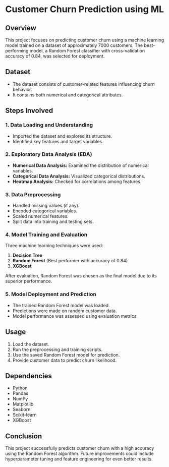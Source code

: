 # Customer Churn Prediction using ML

## Overview
This project focuses on predicting customer churn using a machine learning model trained on a dataset of approximately 7000 customers. The best-performing model, a Random Forest classifier with cross-validation accuracy of 0.84, was selected for deployment.

## Dataset
- The dataset consists of customer-related features influencing churn behavior.
- It contains both numerical and categorical attributes.

## Steps Involved
### 1. Data Loading and Understanding
- Imported the dataset and explored its structure.
- Identified key features and target variables.

### 2. Exploratory Data Analysis (EDA)
- **Numerical Data Analysis:** Examined the distribution of numerical variables.
- **Categorical Data Analysis:** Visualized categorical distributions.
- **Heatmap Analysis:** Checked for correlations among features.

### 3. Data Preprocessing
- Handled missing values (if any).
- Encoded categorical variables.
- Scaled numerical features.
- Split data into training and testing sets.

### 4. Model Training and Evaluation
Three machine learning techniques were used:
1. **Decision Tree**
2. **Random Forest** (Best performer with accuracy of 0.84)
3. **XGBoost**

After evaluation, Random Forest was chosen as the final model due to its superior performance.

### 5. Model Deployment and Prediction
- The trained Random Forest model was loaded.
- Predictions were made on random customer data.
- Model performance was assessed using evaluation metrics.

## Usage
1. Load the dataset.
2. Run the preprocessing and training scripts.
3. Use the saved Random Forest model for prediction.
4. Provide customer data to predict churn likelihood.

## Dependencies
- Python
- Pandas
- NumPy
- Matplotlib
- Seaborn
- Scikit-learn
- XGBoost

## Conclusion
This project successfully predicts customer churn with a high accuracy using the Random Forest algorithm. Future improvements could include hyperparameter tuning and feature engineering for even better results.

